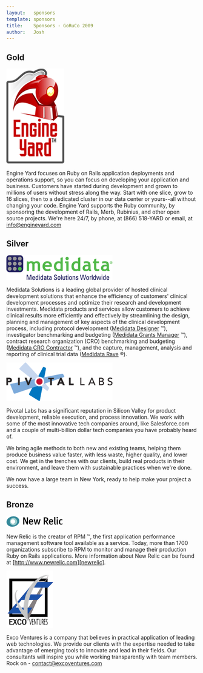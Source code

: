 ```yaml
---
layout:   sponsors
template: sponsors
title:    Sponsors - GoRuCo 2009
author:   Josh
---
```


## Gold

[![Engine Yard](/images/sponsors/engineyard.png)][engineyard]

Engine Yard focuses on Ruby on Rails application deployments and operations support, so
you can focus on developing your application and business. Customers have started during
development and grown to millions of users without stress along the way. Start with one
slice, grow to 16 slices, then to a dedicated cluster in our data center or yours--all
without changing your code. Engine Yard supports the Ruby community, by sponsoring the
development of Rails, Merb, Rubinius, and other open source projects. We're here 24/7,
by phone, at (866) 518-YARD or email, at [info@engineyard.com](mailto://info@engineyard.com)

[engineyard]: http://www.engineyard.com

## Silver

[![Medidata Solutions](/images/sponsors/medidata.png)][medidata]

Medidata Solutions is a leading global provider of hosted clinical development solutions
that enhance the efficiency of customers' clinical development processes and optimize
their research and development investments. Medidata products and services allow customers
to achieve clinical results more efficiently and effectively by streamlining the design,
planning and management of key aspects of the clinical development process, including
protocol development ([Medidata Designer][medidata-designer] &trade;), investigator
benchmarking and budgeting ([Medidata Grants Manager][medidata-grants-manager] &trade;),
contract research organization (CRO) benchmarking and budgeting
([Medidata CRO Contractor][medidata-contractor] &trade;), and the capture, management,
analysis and reporting of clinical trial data ([Medidata Rave][medidata-rave] &reg;).

[medidata]:                 http://www.mdsol.com
[medidata-designer]:        http://www.mdsol.com/products/designer.htm
[medidata-grants-manager]:  http://www.mdsol.com/products/grants_manager.htm
[medidata-contractor]:      http://www.mdsol.com/products/cro_contractor.htm
[medidata-rave]:            http://www.mdsol.com/products/rave_overview.htm

[![Pivotal Labs](/images/sponsors/pivotal.png)][medidata]

Pivotal Labs has a significant reputation in Silicon Valley for
product development, reliable execution, and process innovation. We
work with some of the most innovative tech companies around, like
Salesforce.com and a couple of multi-billion dollar tech companies you
have probably heard of.

We bring agile methods to both new and existing teams, helping them
produce business value faster, with less waste, higher quality, and
lower cost. We get in the trenches with our clients, build real
products in their environment, and leave them with sustainable
practices when we're done.

We now have a large team in New York, ready to help make your project
a success.

[pivotal]: http://www.pivotallabs.com

## Bronze

[![New Relic](/images/sponsors/newrelic.png)][newrelic]

New Relic is the creator of RPM &trade;, the first application performance management
software tool available as a service. Today, more than 1700 organizations subscribe to
RPM to monitor and manage their production Ruby on Rails applications. More information
about New Relic can be found at [http://www.newrelic.com][newrelic].

[newrelic]: http://www.newrelic.com

[![Exco Ventures](/images/sponsors/exco.png)][excoventures]

Exco Ventures is a company that believes in practical application of leading web
technologies. We provide our clients with the expertise needed to take advantage of
emerging tools to innovate and lead in their fields. Our consultants will inspire you
while working transparently with team members. Rock on -
[contact@excoventures.com](mailto://contact@excoventures.com)

[excoventures]: http://excoventures.com/